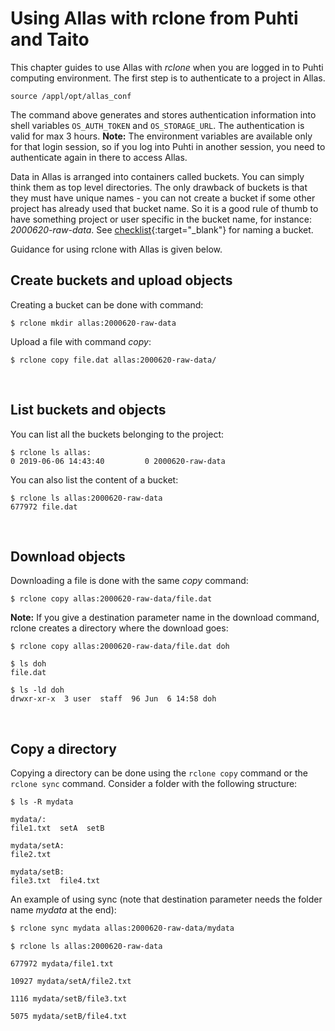 # Using Allas with rclone from Puhti and Taito 

This chapter guides to use Allas with _rclone_ when you are logged in to Puhti computing environment. The first step is to authenticate to a project in Allas.

```
source /appl/opt/allas_conf
```

The command above generates and stores authentication information into shell variables `OS_AUTH_TOKEN` and `OS_STORAGE_URL`. The authentication is valid for max 3 hours. **Note:** The environment variables are available only for that login session, so if you log into Puhti in another session, you need to authenticate again in there to access Allas.

Data in Allas is arranged into containers called buckets. You can simply think them as top level directories. The only drawback of buckets is that they must have unique names - you can not create a bucket if some other project has already used that bucket name. So it is a good rule of thumb to have something project or user specific in the bucket name, for instance: _2000620-raw-data_. See [checklist](../introduction.md#naming_bucket){:target="_blank"} for naming a bucket.

Guidance for using rclone with Allas is given below.
&nbsp;

## Create buckets and upload objects

Creating a bucket can be done with command:
```
$ rclone mkdir allas:2000620-raw-data
```

Upload a file with command _copy_:
```
$ rclone copy file.dat allas:2000620-raw-data/
```
&nbsp;

## List buckets and objects

You can list all the buckets belonging to the project:

```
$ rclone ls allas:
0 2019-06-06 14:43:40         0 2000620-raw-data
```

You can also list the content of a bucket: 

```
$ rclone ls allas:2000620-raw-data
677972 file.dat
```
&nbsp;

## Download objects

Downloading a file is done with the same _copy_ command:

```
$ rclone copy allas:2000620-raw-data/file.dat
```

**Note:** If you give a destination parameter name in the download command, rclone creates a directory where the download goes:
```
$ rclone copy allas:2000620-raw-data/file.dat doh

```

```
$ ls doh
file.dat
```

```
$ ls -ld doh
drwxr-xr-x  3 user  staff  96 Jun  6 14:58 doh
```
&nbsp;

## Copy a directory

Copying a directory can be done using the `rclone copy` command or the `rclone sync` command. Consider a folder with the following structure:

```
$ ls -R mydata

mydata/:
file1.txt  setA  setB

mydata/setA:
file2.txt

mydata/setB:
file3.txt  file4.txt
```

An example of using sync (note that destination parameter needs the folder name _mydata_ at the end):

```bash
$ rclone sync mydata allas:2000620-raw-data/mydata
```

```
$ rclone ls allas:2000620-raw-data

677972 mydata/file1.txt

10927 mydata/setA/file2.txt

1116 mydata/setB/file3.txt

5075 mydata/setB/file4.txt
```



